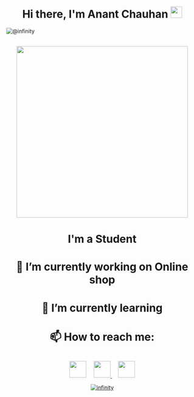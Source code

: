 <h1 align="center"> Hi there, I'm Anant Chauhan <img src="https://raw.githubusercontent.com/MartinHeinz/MartinHeinz/master/wave.gif" width="30px"></h1>

<p align="left"> <img src="https://komarev.com/ghpvc/?username=Anant1711" alt="@infinity" /> </p>
<p align="center"> <br><img src="https://github.com/punitkmryh/punitkmryh/blob/master/Developer.gif" width="450px"><br> </p>

<h1 align="center"> I'm a Student</h1>

<h1 align="center"> 🔭 I’m currently working on Online shop </h1>

<h1 align="center"> 🌱 I’m currently learning </h1>

<h1 align="center"> 📫 How to reach me: </h1>
<p align="center"><br> <a href="https://twitter.com/_Anant_chauhan"><img height="44" width="44" src="https://unpkg.com/simple-icons@3.4.0/icons/twitter.svg" /></a>
&nbsp; &nbsp; <a href="https://www.medium.com/@infinity_/"> <img height="44" width="44" src="https://unpkg.com/simple-icons@3.4.0/icons/medium.svg" > </a> &nbsp; &nbsp;
<a href="https://discord.com/channels/@infinity_#9175/"> <img height="44" width="44" src="https://unpkg.com/simple-icons@3.4.0/icons/discord.svg" 



</p>

<p align="center"> <img src=https://github-readme-stats.vercel.app/api?username=Anant1711=true alt=infinity /> </p>


